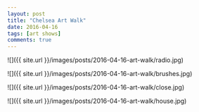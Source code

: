 ```yaml
---
layout: post
title: "Chelsea Art Walk"
date: 2016-04-16
tags: [art shows]
comments: true
---
```

![]({{ site.url }}/images/posts/2016-04-16-art-walk/radio.jpg)

![]({{ site.url }}/images/posts/2016-04-16-art-walk/brushes.jpg)

![]({{ site.url }}/images/posts/2016-04-16-art-walk/close.jpg)

![]({{ site.url }}/images/posts/2016-04-16-art-walk/house.jpg)


